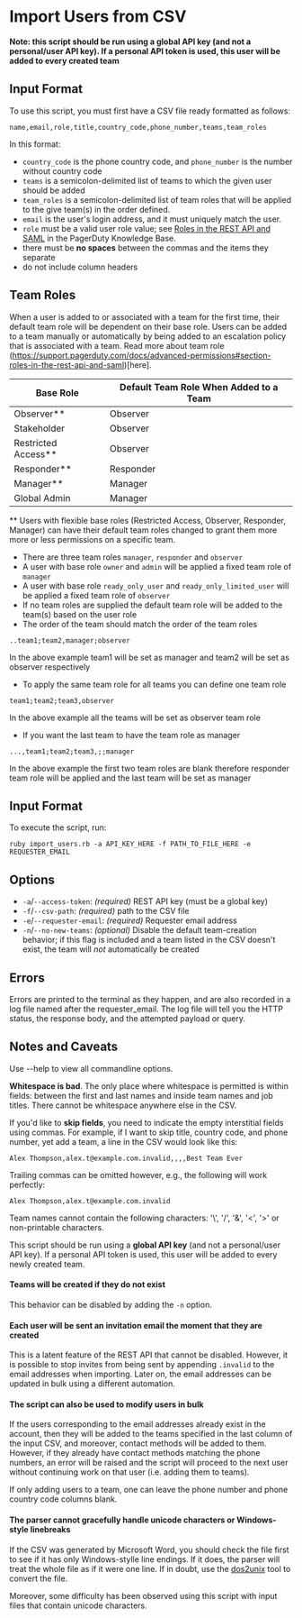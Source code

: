 # Import Users from CSV

**Note: this script should be run using a global API key (and not a personal/user API key). If a personal API token is used, this user will be added to every created team**

## Input Format

To use this script, you must first have a CSV file ready formatted as follows:

```
name,email,role,title,country_code,phone_number,teams,team_roles
```

In this format:

- `country_code` is the phone country code, and `phone_number` is the number
  without country code
- `teams` is a semicolon-delimited list of teams to which the given user should
  be added
- `team_roles` is a semicolon-delimited list of team roles that will be applied to the give team(s) in the order defined.
- `email` is the user's login address, and it must uniquely match the user.
- `role` must be a valid user role value; see [Roles in the REST API and
  SAML](https://support.pagerduty.com/v1/docs/advanced-permissions#section-roles-in-the-rest-api-and-saml)
  in the PagerDuty Knowledge Base.
- there must be **no spaces** between the commas and the items they separate  
- do not include column headers

## Team Roles

When a user is added to or associated with a team for the first time, their default team role will be dependent on their base role. Users can be added to a team manually or automatically by being added to an escalation policy that is associated with a team. Read more about team role (https://support.pagerduty.com/docs/advanced-permissions#section-roles-in-the-rest-api-and-saml)[here].

| Base Role           | Default Team Role When Added to a Team |
|---------------------|----------------------------------------|
| Observer**          | Observer                               |
| Stakeholder         | Observer                               |
| Restricted Access** | Observer                               |
| Responder**         | Responder                              |
| Manager**           | Manager                                |
| Global Admin        | Manager                                |

** Users with flexible base roles (Restricted Access, Observer, Responder, Manager) can have their default team roles changed to grant them more more or less permissions on a specific team.

- There are three team roles `manager`, `responder` and `observer`
- A user with base role `owner` and `admin` will be applied a fixed team role of `manager`
- A user with base role `ready_only_user` and `ready_only_limited_user` will be applied a fixed team role of `observer`
- If no team roles are supplied the default team role will be added to the team(s) based on the user role
- The order of the team should match the order of the team roles

```
..team1;team2,manager;observer
```
In the above example team1 will be set as manager and team2 will be set as observer respectively

- To apply the same team role for all teams you can define one team role

```
team1;team2;team3,observer
```

In the above example all the teams will be set as observer team role

- If you want the last team to have the team role as manager

```
...,team1;team2;team3,;;manager
```

In the above example the first two team roles are blank therefore responder team role will be applied and the last team will be set as manager

## Input Format

To execute the script, run:

```
ruby import_users.rb -a API_KEY_HERE -f PATH_TO_FILE_HERE -e REQUESTER_EMAIL
```

## Options

- `-a`/`--access-token`: _(required)_ REST API key (must be a global key)
- `-f`/`--csv-path`: _(required)_ path to the CSV file
- `-e`/`--requester-email`: _(required)_ Requester email address
- `-n`/`--no-new-teams`: _(optional)_ Disable the default team-creation behavior; if this flag is included and a team listed in the CSV doesn't exist, the team will _not_ automatically be created

## Errors

Errors are printed to the terminal as they happen, and are also recorded in a log file named after the requester_email. The log file will tell you the HTTP status, the response body, and the attempted payload or query.

## Notes and Caveats
Use --help to view all commandline options.

**Whitespace is bad**. The only place where whitespace is permitted is within fields: between the first and last names and inside team names and job titles. There cannot be whitespace anywhere else in the CSV.

If you'd like to **skip fields**, you need to indicate the empty interstitial fields using commas. For example, if I want to skip title, country code, and phone number, yet add a team, a line in the CSV would look like this:
```
Alex Thompson,alex.t@example.com.invalid,,,,Best Team Ever
```

Trailing commas can be omitted however, e.g., the following will work perfectly:
```
Alex Thompson,alex.t@example.com.invalid
```

Team names cannot contain the following characters: '\\', '/', '&', '<', '>' or non-printable characters.

This script should be run using a **global API key** (and not a personal/user API key). If a personal API token is used, this user will be added to every newly created team.

#### Teams will be created if they do not exist
This behavior can be disabled by adding the `-n` option.

#### Each user will be sent an invitation email the moment that they are created

This is a latent feature of the REST API that cannot be disabled. However, it
is possible to stop invites from being sent by appending `.invalid` to the
email addresses when importing. Later on, the email addresses can be updated in
bulk using a different automation.

#### The script can also be used to modify users in bulk

If the users corresponding to the email addresses already exist in the account,
then they will be added to the teams specified in the last column of the input
CSV, and moreover, contact methods will be added to them. However, if they
already have contact methods matching the phone numbers, an error will be
raised and the script will proceed to the next user without continuing work on
that user (i.e. adding them to teams).

If only adding users to a team, one can leave the phone number and phone
country code columns blank.

#### The parser cannot gracefully handle unicode characters or Windows-style linebreaks

If the CSV was generated by Microsoft Word, you should check the file first to
see if it has only Windows-stylle line endings. If it does, the parser will
treat the whole file as if it were one line. If in doubt, use the
[dos2unix](http://dos2unix.sourceforge.net/) tool to convert the file.

Moreover, some difficulty has been observed using this script with input files
that contain unicode characters.
